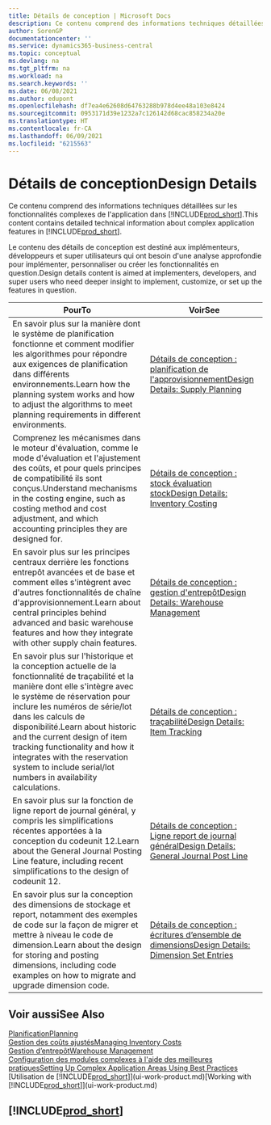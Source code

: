 ```yaml
---
title: Détails de conception | Microsoft Docs
description: Ce contenu comprend des informations techniques détaillées sur les fonctionnalités d'application complexes dans Business Central.
author: SorenGP
documentationcenter: ''
ms.service: dynamics365-business-central
ms.topic: conceptual
ms.devlang: na
ms.tgt_pltfrm: na
ms.workload: na
ms.search.keywords: ''
ms.date: 06/08/2021
ms.author: edupont
ms.openlocfilehash: df7ea4e62608d64763288b978d4ee48a103e8424
ms.sourcegitcommit: 0953171d39e1232a7c126142d68cac858234a20e
ms.translationtype: HT
ms.contentlocale: fr-CA
ms.lasthandoff: 06/09/2021
ms.locfileid: "6215563"
---
```

# <a name="design-details"></a><span data-ttu-id="7f4fe-103">Détails de conception</span><span class="sxs-lookup"><span data-stu-id="7f4fe-103">Design Details</span></span>
<span data-ttu-id="7f4fe-104">Ce contenu comprend des informations techniques détaillées sur les fonctionnalités complexes de l'application dans [!INCLUDE[prod_short](includes/prod_short.md)].</span><span class="sxs-lookup"><span data-stu-id="7f4fe-104">This content contains detailed technical information about complex application features in [!INCLUDE[prod_short](includes/prod_short.md)].</span></span>  

 <span data-ttu-id="7f4fe-105">Le contenu des détails de conception est destiné aux implémenteurs, développeurs et super utilisateurs qui ont besoin d'une analyse approfondie pour implémenter, personnaliser ou créer les fonctionnalités en question.</span><span class="sxs-lookup"><span data-stu-id="7f4fe-105">Design details content is aimed at implementers, developers, and super users who need deeper insight to implement, customize, or set up the features in question.</span></span>  

|<span data-ttu-id="7f4fe-106">**Pour**</span><span class="sxs-lookup"><span data-stu-id="7f4fe-106">**To**</span></span>|<span data-ttu-id="7f4fe-107">**Voir**</span><span class="sxs-lookup"><span data-stu-id="7f4fe-107">**See**</span></span>|  
|------------|-------------|  
|<span data-ttu-id="7f4fe-108">En savoir plus sur la manière dont le système de planification fonctionne et comment modifier les algorithmes pour répondre aux exigences de planification dans différents environnements.</span><span class="sxs-lookup"><span data-stu-id="7f4fe-108">Learn how the planning system works and how to adjust the algorithms to meet planning requirements in different environments.</span></span>|[<span data-ttu-id="7f4fe-109">Détails de conception : planification de l'approvisionnement</span><span class="sxs-lookup"><span data-stu-id="7f4fe-109">Design Details: Supply Planning</span></span>](design-details-supply-planning.md)|  
|<span data-ttu-id="7f4fe-110">Comprenez les mécanismes dans le moteur d'évaluation, comme le mode d'évaluation et l'ajustement des coûts, et pour quels principes de compatibilité ils sont conçus.</span><span class="sxs-lookup"><span data-stu-id="7f4fe-110">Understand mechanisms in the costing engine, such as costing method and cost adjustment, and which accounting principles they are designed for.</span></span>|[<span data-ttu-id="7f4fe-111">Détails de conception : stock évaluation stock</span><span class="sxs-lookup"><span data-stu-id="7f4fe-111">Design Details: Inventory Costing</span></span>](design-details-inventory-costing.md)|  
|<span data-ttu-id="7f4fe-112">En savoir plus sur les principes centraux derrière les fonctions entrepôt avancées et de base et comment elles s'intègrent avec d'autres fonctionnalités de chaîne d'approvisionnement.</span><span class="sxs-lookup"><span data-stu-id="7f4fe-112">Learn about central principles behind advanced and basic warehouse features and how they integrate with other supply chain features.</span></span>|[<span data-ttu-id="7f4fe-113">Détails de conception : gestion d'entrepôt</span><span class="sxs-lookup"><span data-stu-id="7f4fe-113">Design Details: Warehouse Management</span></span>](design-details-warehouse-management.md)|  
|<span data-ttu-id="7f4fe-114">En savoir plus sur l'historique et la conception actuelle de la fonctionnalité de traçabilité et la manière dont elle s'intègre avec le système de réservation pour inclure les numéros de série/lot dans les calculs de disponibilité.</span><span class="sxs-lookup"><span data-stu-id="7f4fe-114">Learn about historic and the current design of item tracking functionality and how it integrates with the reservation system to include serial/lot numbers in availability calculations.</span></span>|[<span data-ttu-id="7f4fe-115">Détails de conception : traçabilité</span><span class="sxs-lookup"><span data-stu-id="7f4fe-115">Design Details: Item Tracking</span></span>](design-details-item-tracking.md)|  
|<span data-ttu-id="7f4fe-116">En savoir plus sur la fonction de ligne report de journal général, y compris les simplifications récentes apportées à la conception du codeunit 12.</span><span class="sxs-lookup"><span data-stu-id="7f4fe-116">Learn about the General Journal Posting Line feature, including recent simplifications to the design of codeunit 12.</span></span>|[<span data-ttu-id="7f4fe-117">Détails de conception : Ligne report de journal général</span><span class="sxs-lookup"><span data-stu-id="7f4fe-117">Design Details: General Journal Post Line</span></span>](design-details-general-journal-post-line.md)|
|<span data-ttu-id="7f4fe-118">En savoir plus sur la conception des dimensions de stockage et report, notamment des exemples de code sur la façon de migrer et mettre à niveau le code de dimension.</span><span class="sxs-lookup"><span data-stu-id="7f4fe-118">Learn about the design for storing and posting dimensions, including code examples on how to migrate and upgrade dimension code.</span></span>|[<span data-ttu-id="7f4fe-119">Détails de conception : écritures d’ensemble de dimensions</span><span class="sxs-lookup"><span data-stu-id="7f4fe-119">Design Details: Dimension Set Entries</span></span>](design-details-dimension-set-entries-overview.md)|

## <a name="see-also"></a><span data-ttu-id="7f4fe-120">Voir aussi</span><span class="sxs-lookup"><span data-stu-id="7f4fe-120">See Also</span></span>

[<span data-ttu-id="7f4fe-121">Planification</span><span class="sxs-lookup"><span data-stu-id="7f4fe-121">Planning</span></span>](production-planning.md)  
[<span data-ttu-id="7f4fe-122">Gestion des coûts ajustés</span><span class="sxs-lookup"><span data-stu-id="7f4fe-122">Managing Inventory Costs</span></span>](finance-manage-inventory-costs.md)  
[<span data-ttu-id="7f4fe-123">Gestion d’entrepôt</span><span class="sxs-lookup"><span data-stu-id="7f4fe-123">Warehouse Management</span></span>](warehouse-manage-warehouse.md)  
[<span data-ttu-id="7f4fe-124">Configuration des modules complexes à l'aide des meilleures pratiques</span><span class="sxs-lookup"><span data-stu-id="7f4fe-124">Setting Up Complex Application Areas Using Best Practices</span></span>](set-up-complex-application-areas-using-best-practices.md)  
<span data-ttu-id="7f4fe-125">[Utilisation de [!INCLUDE[prod_short](includes/prod_short.md)]](ui-work-product.md)</span><span class="sxs-lookup"><span data-stu-id="7f4fe-125">[Working with [!INCLUDE[prod_short](includes/prod_short.md)]](ui-work-product.md)</span></span>  

## [!INCLUDE[prod_short](includes/free_trial_md.md)]  
